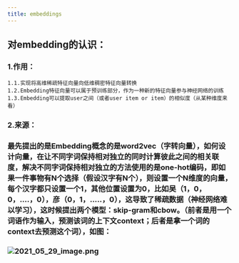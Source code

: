 ```yaml
---
title: embeddings
---
```


## 对embedding的认识：
### 1.作用：
    1.1.实现将高维稀疏特征向量向低维稠密特征向量转换
    1.2.Embedding特征向量可以属于预训练部分，作为一种新的特征向量参与神经网络的训练
    1.3.Embedding可以提取user之间（或者user item or item）的相似度（从某种维度来看）
### 2.来源：
### 最先提出的是Embedding概念的是word2vec（字转向量），如何设计向量，在让不同字词保持**相对独立**的同时**计算彼此之间的相关联度**，解决不同字词保持相对独立的方法使用的是one-hot编码，即如果一件事物有N个选择（假设汉字有N个），则设置一个N维度的向量，每个汉字都只设置一个1，其他位置设置为0，比如吴（1，0，0，....，0），彦（0，1，.....，0），这导致了稀疏数据（神经网络难以学习），这时候提出两个模型：skip-gram和cbow。（前者是用一个词语作为输入，预测该词的上下文context；后者是拿一个词的context去预测这个词），如图：
### ![2021_05_29_image.png](https://cdn.logseq.com/%2F1e5b0e5f-d368-4a5d-86eb-09a690ee15d7f034e802-d974-4680-9ac2-828836461c022021_05_29_image.png?Expires=4775869737&Signature=LMAvQJrBwd1bIp9BiupWjpRJKqxJmD8LHapz2h0-YbigDgkZUiU2lpY2AWA3GbseiJg02crXPXGhJu1ourWHsP9-SDV0WKxcbchpvx6Wemov1S1WzMOmfOlX-pCcA~27x7UdfJYUAbj7l781i8CtkB2BVchhWMjUdUfapZsnPVbyAhocA1HWWldEqy0caEHDVmdc9hs7eeNwNiKixyA8O~w4CB8Y9qcwpXbfnOE~EGZUHrlmESy7aYCqmDKsph1LgAYfkSpC7Bs06ME5VnOCmiSIWgGA-CupYb0f3L~qfrEJmq2oKhF10m-TH68CQL3uZ5jPIue6W~Qq-9gepUR6Bw__&Key-Pair-Id=APKAJE5CCD6X7MP6PTEA)
###
